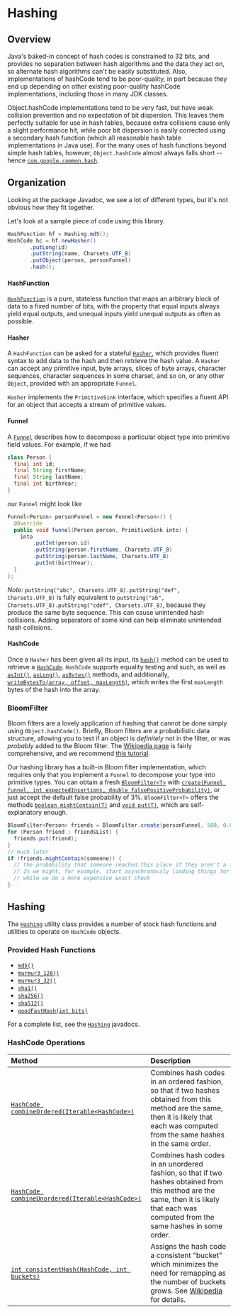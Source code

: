 # Hashing

## Overview

Java's baked-in concept of hash codes is constrained to 32 bits, and provides no
separation between hash algorithms and the data they act on, so alternate hash
algorithms can't be easily substituted. Also, implementations of hashCode tend
to be poor-quality, in part because they end up depending on other existing
poor-quality hashCode implementations, including those in many JDK classes.

Object.hashCode implementations tend to be very fast, but have weak collision
prevention and no expectation of bit dispersion. This leaves them perfectly
suitable for use in hash tables, because extra collisions cause only a slight
performance hit, while poor bit dispersion is easily corrected using a secondary
hash function (which all reasonable hash table implementations in Java use). For
the many uses of hash functions beyond simple hash tables, however,
`Object.hashCode` almost always falls short -- hence [`com.google.common.hash`].

## Organization

Looking at the package Javadoc, we see a lot of different types, but it's not
obvious how they fit together.

Let's look at a sample piece of code using this library.

```java
HashFunction hf = Hashing.md5();
HashCode hc = hf.newHasher()
       .putLong(id)
       .putString(name, Charsets.UTF_8)
       .putObject(person, personFunnel)
       .hash();
```

#### HashFunction

[`HashFunction`] is a pure, stateless function that maps an arbitrary block of
data to a fixed number of bits, with the property that equal inputs always yield
equal outputs, and unequal inputs yield unequal outputs as often as possible.

#### Hasher

A `HashFunction` can be asked for a stateful [`Hasher`], which provides fluent
syntax to add data to the hash and then retrieve the hash value. A `Hasher` can
accept any primitive input, byte arrays, slices of byte arrays, character
sequences, character sequences in some charset, and so on, or any other
`Object`, provided with an appropriate `Funnel`.

`Hasher` implements the `PrimitiveSink` interface, which specifies a fluent API
for an object that accepts a stream of primitive values.

#### Funnel

A [`Funnel`] describes how to decompose a particular object type into primitive
field values. For example, if we had

```java
class Person {
  final int id;
  final String firstName;
  final String lastName;
  final int birthYear;
}
```

our `Funnel` might look like

```java
Funnel<Person> personFunnel = new Funnel<Person>() {
  @Override
  public void funnel(Person person, PrimitiveSink into) {
    into
        .putInt(person.id)
        .putString(person.firstName, Charsets.UTF_8)
        .putString(person.lastName, Charsets.UTF_8)
        .putInt(birthYear);
  }
};
```

_Note:_ `putString("abc", Charsets.UTF_8).putString("def", Charsets.UTF_8)` is
fully equivalent to `putString("ab", Charsets.UTF_8).putString("cdef",
Charsets.UTF_8)`, because they produce the same byte sequence. This can cause
unintended hash collisions. Adding separators of some kind can help eliminate
unintended hash collisions.

#### HashCode

Once a `Hasher` has been given all its input, its [`hash()`] method can be used
to retrieve a [`HashCode`]. `HashCode` supports equality testing and such, as
well as [`asInt()`], [`asLong()`], [`asBytes()`] methods, and additionally,
[`writeBytesTo(array, offset, maxLength)`], which writes the first `maxLength`
bytes of the hash into the array.

### BloomFilter

Bloom filters are a lovely application of hashing that cannot be done simply
using `Object.hashCode()`. Briefly, Bloom filters are a probabilistic data
structure, allowing you to test if an object is *definitely* not in the filter,
or was *probably* added to the Bloom filter. The
[Wikipedia page](http://en.wikipedia.org/wiki/Bloom_filter) is fairly
comprehensive, and we recommend
[this tutorial](http://llimllib.github.io/bloomfilter-tutorial/).

Our hashing library has a built-in Bloom filter implementation, which requires
only that you implement a `Funnel` to decompose your type into primitive types.
You can obtain a fresh [`BloomFilter<T>`] with [`create(Funnel funnel, int
expectedInsertions, double falsePositiveProbability)`], or just accept the
default false probability of 3%. `BloomFilter<T>` offers the methods [`boolean
mightContain(T)`] and [`void put(T)`], which are self-explanatory enough.

```java
BloomFilter<Person> friends = BloomFilter.create(personFunnel, 500, 0.01);
for (Person friend : friendsList) {
  friends.put(friend);
}
// much later
if (friends.mightContain(someone)) {
  // the probability that someone reached this place if they aren't a friend is
  // 1% we might, for example, start asynchronously loading things for someone
  // while we do a more expensive exact check
}
```

## Hashing

The [`Hashing`] utility class provides a number of stock hash functions and
utilities to operate on `HashCode` objects.

### Provided Hash Functions

*   [`md5()`]
*   [`murmur3_128()`]
*   [`murmur3_32()`]
*   [`sha1()`]
*   [`sha256()`]
*   [`sha512()`]
*   [`goodFastHash(int bits)`]

For a complete list, see the [`Hashing`] javadocs.

### HashCode Operations

Method                                            | Description
:------------------------------------------------ | :----------
[`HashCode combineOrdered(Iterable<HashCode>)`]   | Combines hash codes in an ordered fashion, so that if two hashes obtained from this method are the same, then it is likely that each was computed from the same hashes in the same order.
[`HashCode combineUnordered(Iterable<HashCode>)`] | Combines hash codes in an unordered fashion, so that if two hashes obtained from this method are the same, then it is likely that each was computed from the same hashes in some order.
[`int consistentHash(HashCode, int buckets)`]     | Assigns the hash code a consistent "bucket" which minimizes the need for remapping as the number of buckets grows. See [Wikipedia](http://en.wikipedia.org/wiki/Consistent_hashing) for details.

[`com.google.common.hash`]: https://guava.dev/releases/snapshot/api/docs/com/google/common/hash/package-summary.html
[`HashFunction`]: https://guava.dev/releases/snapshot/api/docs/com/google/common/hash/HashFunction.html
[`Hasher`]: https://guava.dev/releases/snapshot/api/docs/com/google/common/hash/Hasher.html
[`Hashing`]: https://guava.dev/releases/snapshot/api/docs/com/google/common/hash/Hashing.html
[`Funnel`]: https://guava.dev/releases/snapshot/api/docs/com/google/common/hash/Funnel.html
[`hash()`]: https://guava.dev/releases/snapshot/api/docs/com/google/common/hash/Hasher.html#hash--
[`HashCode`]: https://guava.dev/releases/snapshot/api/docs/com/google/common/hash/HashCode.html
[`asInt()`]: https://guava.dev/releases/snapshot/api/docs/com/google/common/hash/HashCode.html#asInt--
[`asLong()`]: https://guava.dev/releases/snapshot/api/docs/com/google/common/hash/HashCode.html#asLong--
[`asBytes()`]: https://guava.dev/releases/snapshot/api/docs/com/google/common/hash/HashCode.html#asBytes--
[`writeBytesTo(array, offset, maxLength)`]: https://guava.dev/releases/snapshot/api/docs/com/google/common/hash/HashCode.html#writeBytesTo-byte[]-int-int-
[`BloomFilter<T>`]: https://guava.dev/releases/snapshot/api/docs/com/google/common/hash/BloomFilter.html
[`create(Funnel funnel, int expectedInsertions, double falsePositiveProbability)`]: https://guava.dev/releases/snapshot/api/docs/com/google/common/hash/BloomFilter.html#create-com.google.common.hash.Funnel-int-double-
[`boolean mightContain(T)`]: https://guava.dev/releases/snapshot/api/docs/com/google/common/hash/BloomFilter.html#mightContain-T-
[`void put(T)`]: https://guava.dev/releases/snapshot/api/docs/com/google/common/hash/BloomFilter.html#put-T-
[`md5()`]: https://guava.dev/releases/snapshot/api/docs/com/google/common/hash/Hashing.html#md5--
[`murmur3_128()`]: https://guava.dev/releases/snapshot/api/docs/com/google/common/hash/Hashing.html#murmur3_128--
[`murmur3_32()`]: https://guava.dev/releases/snapshot/api/docs/com/google/common/hash/Hashing.html#murmur3_32--
[`sha1()`]: https://guava.dev/releases/snapshot/api/docs/com/google/common/hash/Hashing.html#sha1--
[`sha256()`]: https://guava.dev/releases/snapshot/api/docs/com/google/common/hash/Hashing.html#sha256--
[`sha512()`]: https://guava.dev/releases/snapshot/api/docs/com/google/common/hash/Hashing.html#sha512--
[`goodFastHash(int bits)`]: https://guava.dev/releases/snapshot/api/docs/com/google/common/hash/Hashing.html#goodFastHash-int-
[`HashCode combineOrdered(Iterable<HashCode>)`]: https://guava.dev/releases/snapshot/api/docs/com/google/common/hash/Hashing.html#combineOrdered-java.lang.Iterable-
[`HashCode combineUnordered(Iterable<HashCode>)`]: https://guava.dev/releases/snapshot/api/docs/com/google/common/hash/Hashing.html#combineUnordered-java.lang.Iterable-
[`int consistentHash(HashCode, int buckets)`]: https://guava.dev/releases/snapshot/api/docs/com/google/common/hash/Hashing.html#consistentHash-com.google.common.hash.HashCode-int-
